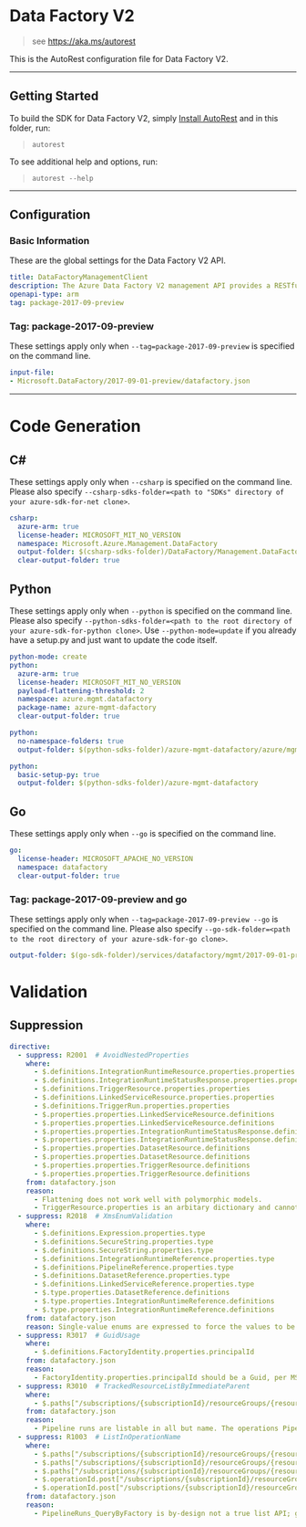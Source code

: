 # Data Factory V2

> see https://aka.ms/autorest

This is the AutoRest configuration file for Data Factory V2.



---
## Getting Started
To build the SDK for Data Factory V2, simply [Install AutoRest](https://aka.ms/autorest/install) and in this folder, run:

> `autorest`

To see additional help and options, run:

> `autorest --help`
---

## Configuration


### Basic Information
These are the global settings for the Data Factory V2 API.

``` yaml
title: DataFactoryManagementClient
description: The Azure Data Factory V2 management API provides a RESTful set of web services that interact with Azure Data Factory V2 services.
openapi-type: arm
tag: package-2017-09-preview
```

### Tag: package-2017-09-preview

These settings apply only when `--tag=package-2017-09-preview` is specified on the command line.

``` yaml $(tag) == 'package-2017-09-preview'
input-file:
- Microsoft.DataFactory/2017-09-01-preview/datafactory.json
```

---
# Code Generation


## C#

These settings apply only when `--csharp` is specified on the command line.
Please also specify `--csharp-sdks-folder=<path to "SDKs" directory of your azure-sdk-for-net clone>`.

``` yaml $(csharp)
csharp:
  azure-arm: true
  license-header: MICROSOFT_MIT_NO_VERSION
  namespace: Microsoft.Azure.Management.DataFactory
  output-folder: $(csharp-sdks-folder)/DataFactory/Management.DataFactory/Generated
  clear-output-folder: true
```

## Python

These settings apply only when `--python` is specified on the command line.
Please also specify `--python-sdks-folder=<path to the root directory of your azure-sdk-for-python clone>`.
Use `--python-mode=update` if you already have a setup.py and just want to update the code itself.

``` yaml $(python)
python-mode: create
python:
  azure-arm: true
  license-header: MICROSOFT_MIT_NO_VERSION
  payload-flattening-threshold: 2
  namespace: azure.mgmt.datafactory
  package-name: azure-mgmt-dafactory
  clear-output-folder: true
```
``` yaml $(python) && $(python-mode) == 'update'
python:
  no-namespace-folders: true
  output-folder: $(python-sdks-folder)/azure-mgmt-datafactory/azure/mgmt/datafactory
```
``` yaml $(python) && $(python-mode) == 'create'
python:
  basic-setup-py: true
  output-folder: $(python-sdks-folder)/azure-mgmt-datafactory
```


## Go

These settings apply only when `--go` is specified on the command line.

``` yaml $(go)
go:
  license-header: MICROSOFT_APACHE_NO_VERSION
  namespace: datafactory
  clear-output-folder: true
```

### Tag: package-2017-09-preview and go

These settings apply only when `--tag=package-2017-09-preview --go` is specified on the command line.
Please also specify `--go-sdk-folder=<path to the root directory of your azure-sdk-for-go clone>`.

``` yaml $(tag) == 'package-2017-09-preview' && $(go)
output-folder: $(go-sdk-folder)/services/datafactory/mgmt/2017-09-01-preview/datafactory
```

# Validation

## Suppression

``` yaml
directive:
  - suppress: R2001  # AvoidNestedProperties
    where: 
      - $.definitions.IntegrationRuntimeResource.properties.properties
      - $.definitions.IntegrationRuntimeStatusResponse.properties.properties
      - $.definitions.TriggerResource.properties.properties
      - $.definitions.LinkedServiceResource.properties.properties
      - $.definitions.TriggerRun.properties.properties
      - $.properties.properties.LinkedServiceResource.definitions
      - $.properties.properties.LinkedServiceResource.definitions
      - $.properties.properties.IntegrationRuntimeStatusResponse.definitions
      - $.properties.properties.IntegrationRuntimeStatusResponse.definitions
      - $.properties.properties.DatasetResource.definitions
      - $.properties.properties.DatasetResource.definitions
      - $.properties.properties.TriggerResource.definitions
      - $.properties.properties.TriggerResource.definitions
    from: datafactory.json
    reason: 
      - Flattening does not work well with polymorphic models.
      - TriggerResource.properties is an arbitary dictionary and cannot be flattened.
  - suppress: R2018  # XmsEnumValidation
    where: 
      - $.definitions.Expression.properties.type
      - $.definitions.SecureString.properties.type
      - $.definitions.SecureString.properties.type
      - $.definitions.IntegrationRuntimeReference.properties.type
      - $.definitions.PipelineReference.properties.type
      - $.definitions.DatasetReference.properties.type
      - $.definitions.LinkedServiceReference.properties.type
      - $.type.properties.DatasetReference.definitions
      - $.type.properties.IntegrationRuntimeReference.definitions
      - $.type.properties.IntegrationRuntimeReference.definitions
    from: datafactory.json
    reason: Single-value enums are expressed to force the values to be used for de/serialization but should not be exposed or settable by the a client.
  - suppress: R3017  # GuidUsage
    where: 
      - $.definitions.FactoryIdentity.properties.principalId
    from: datafactory.json
    reason: 
      - FactoryIdentity.properties.principalId should be a Guid, per MSI integration.
  - suppress: R3010  # TrackedResourceListByImmediateParent
    where: 
      - $.paths["/subscriptions/{subscriptionId}/resourceGroups/{resourceGroupName}/providers/Microsoft.DataFactory/factories/{factoryName}/pipelineruns/{runId}"]
    from: datafactory.json
    reason:
      - Pipeline runs are listable in all but name. The operations PipelineRuns_QueryByFactory serves this purpose.
  - suppress: R1003  # ListInOperationName
    where: 
      - $.paths["/subscriptions/{subscriptionId}/resourceGroups/{resourceGroupName}/providers/Microsoft.DataFactory/factories/{factoryName}/integrationRuntimes/{integrationRuntimeName}/monitoringData"].post.operationId
      - $.paths["/subscriptions/{subscriptionId}/resourceGroups/{resourceGroupName}/providers/Microsoft.DataFactory/factories/{factoryName}/integrationRuntimes/{integrationRuntimeName}/monitoringData"].post.operationId
      - $.paths["/subscriptions/{subscriptionId}/resourceGroups/{resourceGroupName}/providers/Microsoft.DataFactory/factories/{factoryName}/pipelineruns"].post.operationId
      - $.operationId.post["/subscriptions/{subscriptionId}/resourceGroups/{resourceGroupName}/providers/Microsoft.DataFactory/factories/{factoryName}/pipelineruns"].paths
      - $.operationId.post["/subscriptions/{subscriptionId}/resourceGroups/{resourceGroupName}/providers/Microsoft.DataFactory/factories/{factoryName}/pipelineruns"].paths
    from: datafactory.json
    reason:
      - PipelineRuns_QueryByFactory is by-design not a true list API; getting pipeline runs requires providing a filter that is part of the request body in a POST call.
```

